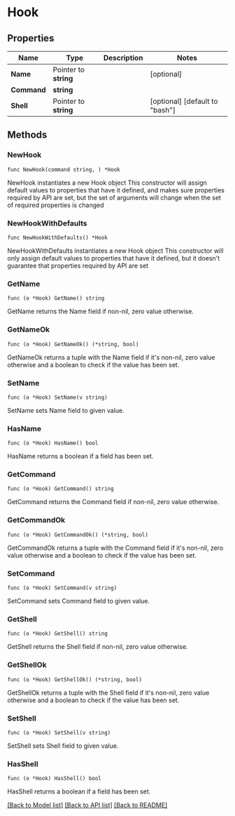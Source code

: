 # Hook

## Properties

Name | Type | Description | Notes
------------ | ------------- | ------------- | -------------
**Name** | Pointer to **string** |  | [optional] 
**Command** | **string** |  | 
**Shell** | Pointer to **string** |  | [optional] [default to "bash"]

## Methods

### NewHook

`func NewHook(command string, ) *Hook`

NewHook instantiates a new Hook object
This constructor will assign default values to properties that have it defined,
and makes sure properties required by API are set, but the set of arguments
will change when the set of required properties is changed

### NewHookWithDefaults

`func NewHookWithDefaults() *Hook`

NewHookWithDefaults instantiates a new Hook object
This constructor will only assign default values to properties that have it defined,
but it doesn't guarantee that properties required by API are set

### GetName

`func (o *Hook) GetName() string`

GetName returns the Name field if non-nil, zero value otherwise.

### GetNameOk

`func (o *Hook) GetNameOk() (*string, bool)`

GetNameOk returns a tuple with the Name field if it's non-nil, zero value otherwise
and a boolean to check if the value has been set.

### SetName

`func (o *Hook) SetName(v string)`

SetName sets Name field to given value.

### HasName

`func (o *Hook) HasName() bool`

HasName returns a boolean if a field has been set.

### GetCommand

`func (o *Hook) GetCommand() string`

GetCommand returns the Command field if non-nil, zero value otherwise.

### GetCommandOk

`func (o *Hook) GetCommandOk() (*string, bool)`

GetCommandOk returns a tuple with the Command field if it's non-nil, zero value otherwise
and a boolean to check if the value has been set.

### SetCommand

`func (o *Hook) SetCommand(v string)`

SetCommand sets Command field to given value.


### GetShell

`func (o *Hook) GetShell() string`

GetShell returns the Shell field if non-nil, zero value otherwise.

### GetShellOk

`func (o *Hook) GetShellOk() (*string, bool)`

GetShellOk returns a tuple with the Shell field if it's non-nil, zero value otherwise
and a boolean to check if the value has been set.

### SetShell

`func (o *Hook) SetShell(v string)`

SetShell sets Shell field to given value.

### HasShell

`func (o *Hook) HasShell() bool`

HasShell returns a boolean if a field has been set.


[[Back to Model list]](../README.md#documentation-for-models) [[Back to API list]](../README.md#documentation-for-api-endpoints) [[Back to README]](../README.md)


